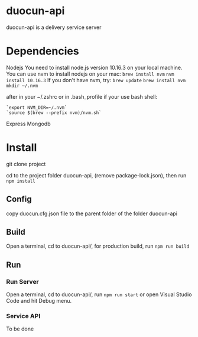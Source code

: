 # duocun-api

duocun-api is a delivery service server

# Dependencies
Nodejs
  You need to install node.js version 10.16.3 on your local machine. You can use nvm to install nodejs on your mac:
  `brew install nvm`
  `nvm install 10.16.3`
  If you don't have nvm, try:
    `brew update`
    `brew install nvm`
    `mkdir ~/.nvm`

  after in your ~/.zshrc or in .bash_profile if your use bash shell: 

    `export NVM_DIR=~/.nvm`
    `source $(brew --prefix nvm)/nvm.sh`
    
Express
Mongodb

# Install

git clone project

cd to the project folder duocun-api, (remove package-lock.json), then run `npm install`


## Config
copy duocun.cfg.json file to the parent folder of the folder duocun-api

## Build
Open a terminal, cd to duocun-api/, for production build, run `npm run build`


## Run

### Run Server

Open a terminal, cd to duocun-api/, run `npm run start` or open Visual Studio Code and hit Debug menu.


### Service API

To be done


